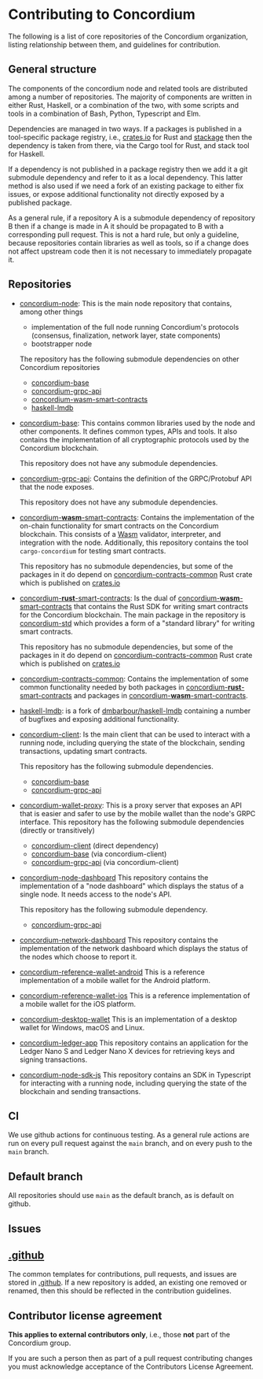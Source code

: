 # Contributing to Concordium

The following is a list of core repositories of the Concordium organization, listing relationship between them, and guidelines for contribution.

## General structure

The components of the concordium node and related tools are distributed among a number of repositories. The majority of components are written in either Rust, Haskell, or a combination of the two, with some scripts and tools in a combination of Bash, Python, Typescript and Elm.

Dependencies are managed in two ways. If a packages is published in a tool-specific package registry, i.e., [crates.io](https://crates.io) for Rust and [stackage](https://www.stackage.org) then the dependency is taken from there, via the Cargo tool for Rust, and stack tool for Haskell.

If a dependency is not published in a package registry then we add it a git submodule dependency and refer to it as a local dependency. This latter method is also used if we need a fork of an existing package to either fix issues, or expose additional functionality not directly exposed by a published package.

As a general rule, if a repository A is a submodule dependency of repository B then if a change is made in A it should be propagated to B with a corresponding pull request. This is not a hard rule, but only a guideline, because repositories contain libraries as well as tools, so if a change does not affect upstream code then it is not necessary to immediately propagate it.

## Repositories

- [concordium-node](https://github.com/Concordium/concordium-node):
  This is the main node repository that contains, among other things
  - implementation of the full node running Concordium's protocols (consensus, finalization, network layer, state components)
  - bootstrapper node

  The repository has the following submodule dependencies on other Concordium repositories
  - [concordium-base](https://github.com/Concordium/concordium-base)
  - [concordium-grpc-api](https://github.com/Concordium/concordium-grpc-api)
  - [concordium-wasm-smart-contracts](https://github.com/Concordium/concordium-wasm-smart-contracts)
  - [haskell-lmdb](https://github.com/Concordium/haskell-lmdb/)

- [concordium-base](https://github.com/Concordium/concordium-base):
  This contains common libraries used by the node and other components. It defines common types, APIs and tools. It also contains the implementation of all cryptographic protocols used by the Concordium blockchain.

  This repository does not have any submodule dependencies.

- [concordium-grpc-api](https://github.com/Concordium/concordium-grpc-api):
  Contains the definition of the GRPC/Protobuf API that the node exposes. 

  This repository does not have any submodule dependencies.

- [concordium-**wasm**-smart-contracts](https://github.com/Concordium/concordium-wasm-smart-contracts):
  Contains the implementation of the on-chain functionality for smart contracts on the Concordium blockchain. This consists of a [Wasm](https://webassembly.org/) validator, interpreter, and integration with the node. Additionally, this repository contains the tool `cargo-concordium` for testing smart contracts.

  This repository has no submodule dependencies, but some of the packages in it do depend on [concordium-contracts-common](https://docs.rs/concordium-contracts-common/) Rust crate which is published on [crates.io](https://crates.io)

- [concordium-**rust**-smart-contracts](https://github.com/Concordium/concordium-rust-smart-contracts):
  Is the dual of [concordium-**wasm**-smart-contracts](https://github.com/Concordium/concordium-wasm-smart-contracts) that contains the Rust SDK for writing smart contracts for the Concordium blockchain. The main package in the repository is [concordium-std](https://docs.rs/concordium-std) which provides a form of a "standard library" for writing smart contracts.

  This repository has no submodule dependencies, but some of the packages in it do depend on [concordium-contracts-common](https://docs.rs/concordium-contracts-common/) Rust crate which is published on [crates.io](https://crates.io)

- [concordium-contracts-common](https://github.com/Concordium/concordium-contracts-common): Contains the implementation of some common functionality needed by both packages in [concordium-**rust**-smart-contracts](https://github.com/Concordium/concordium-rust-smart-contracts) and packages in [concordium-**wasm**-smart-contracts](https://github.com/Concordium/concordium-wasm-smart-contracts).

- [haskell-lmdb](https://github.com/Concordium/haskell-lmdb/): is a fork of [dmbarbour/haskell-lmdb](https://github.com/dmbarbour/haskell-lmdb) containing a number of bugfixes and exposing additional functionality.

- [concordium-client](https://github.com/Concordium/concordium-client): Is the main client that can be used to interact with a running node, including querying the state of the blockchain, sending transactions, updating smart contracts.

  This repository has the following submodule dependencies.
  - [concordium-base](https://github.com/Concordium/concordium-base)
  - [concordium-grpc-api](https://github.com/Concordium/concordium-grpc-api)

- [concordium-wallet-proxy](https://github.com/Concordium/concordium-wallet-proxy): This is a proxy server that exposes an API that is easier and safer to use by the mobile wallet than the node's GRPC interface.
  This repository has the following submodule dependencies (directly or transitively)
  - [concordium-client](https://github.com/Concordium/concordium-client) (direct dependency)
  - [concordium-base](https://github.com/Concordium/concordium-base) (via concordium-client)
  - [concordium-grpc-api](https://github.com/Concordium/concordium-grpc-api) (via concordium-client)

- [concordium-node-dashboard](https://github.com/Concordium/concordium-node-dashboard)
  This repository contains the implementation of a "node dashboard" which displays the status of a single node. It needs access to the node's API.

  This repository has the following submodule dependency.
  - [concordium-grpc-api](https://github.com/Concordium/concordium-grpc-api)

- [concordium-network-dashboard](https://github.com/Concordium/concordium-network-dashboard)
  This repository contains the implementation of the network dashboard which displays the status of the nodes which choose to report it.

- [concordium-reference-wallet-android](https://github.com/Concordium/concordium-reference-wallet-android)
  This is a reference implementation of a mobile wallet for the Android platform.

- [concordium-reference-wallet-ios](https://github.com/Concordium/concordium-reference-wallet-ios)
  This is a reference implementation of a mobile wallet for the iOS platform.
  
- [concordium-desktop-wallet](https://github.com/Concordium/concordium-desktop-wallet)
  This is an implementation of a desktop wallet for Windows, macOS and Linux.
  
- [concordium-ledger-app](https://github.com/Concordium/concordium-ledger-app)
  This repository contains an application for the Ledger Nano S and Ledger Nano X devices for retrieving keys and signing transactions.
  
- [concordium-node-sdk-js](https://github.com/Concordium/concordium-node-sdk-js)
  This repository contains an SDK in Typescript for interacting with a running node, including querying the state of the blockchain and sending transactions.

## CI

We use github actions for continuous testing. As a general rule actions are run on every pull request against the `main` branch, and on every push to the `main` branch.

## Default branch

All repositories should use `main` as the default branch, as is default on github.

## Issues


## [.github](https://github.com/Concordium/.github)
   The common templates for contributions, pull requests, and issues are stored in [.github](https://github.com/Concordium/.github).
   If a new repository is added, an existing one removed or renamed, then this should be reflected in the contribution guidelines.

## Contributor license agreement

**This applies to external contributors only**, i.e., those **not** part of the Concordium group.

If you are such a person then as part of a pull request contributing changes you must acknowledge acceptance of the Contributors License Agreement.

